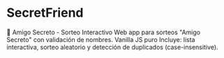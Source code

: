 # SecretFriend
🎁 Amigo Secreto - Sorteo Interactivo
Web app para sorteos "Amigo Secreto" con validación de nombres. Vanilla JS puro 
Incluye: lista interactiva, sorteo aleatorio y detección de duplicados (case-insensitive).
